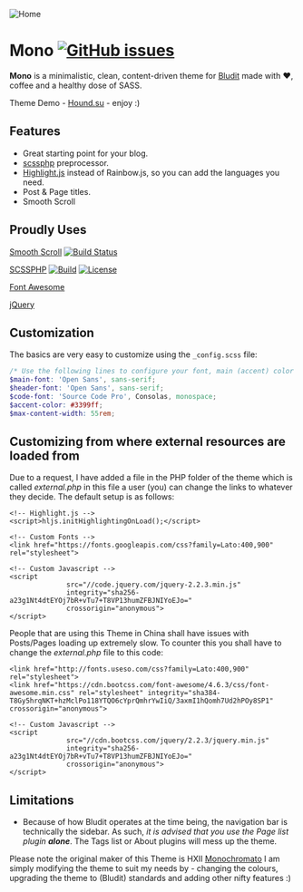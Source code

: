![Home](https://raw.githubusercontent.com/HoundSU/Mono/master/README/home.png)

# Mono [![GitHub issues](https://img.shields.io/github/issues/HoundSU/Mono.svg)](https://github.com/HoundSU/Mono/issues)
**Mono** is a minimalistic, clean, content-driven theme for [Bludit](http://www.bludit.com) made with ❤, coffee and a healthy dose of SASS.

Theme Demo - [Hound.su](https://hound.su/themes/mono) - enjoy :)

## Features
* Great starting point for your blog.
* [scssphp](http://leafo.net/scssphp/) preprocessor.
* [Highlight.js](https://highlightjs.org/) instead of Rainbow.js, so you can add the languages you need.
* Post & Page titles.
* Smooth Scroll

## Proudly Uses

[Smooth Scroll](https://github.com/cferdinandi/smooth-scroll/) [![Build Status](https://travis-ci.org/cferdinandi/smooth-scroll.svg)](https://travis-ci.org/cferdinandi/smooth-scroll)

[SCSSPHP](https://github.com/leafo/scssphp/) [![Build](https://travis-ci.org/leafo/scssphp.svg?branch=master)](http://travis-ci.org/leafo/scssphp)
[![License](https://poser.pugx.org/leafo/scssphp/license.svg)](https://packagist.org/packages/leafo/scssphp)

[Font Awesome](https://fortawesome.github.io/Font-Awesome/)

[jQuery](https://jquery.com/)




## Customization
The basics are very easy to customize using the `_config.scss` file:
```scss
/* Use the following lines to configure your font, main (accent) color and the maximum width. */
$main-font: 'Open Sans', sans-serif;
$header-font: 'Open Sans', sans-serif;
$code-font: 'Source Code Pro', Consolas, monospace;
$accent-color: #3399ff;
$max-content-width: 55rem;
```

## Customizing from where external resources are loaded from

Due to a request, I have added a file in the PHP folder of the theme which is called *external.php* in this file a user (you) can
change the links to whatever they decide. The default setup is as follows:

```
<!-- Highlight.js -->
<script>hljs.initHighlightingOnLoad();</script>

<!-- Custom Fonts -->
<link href="https://fonts.googleapis.com/css?family=Lato:400,900" rel="stylesheet">

<!-- Custom Javascript -->
<script
			  src="//code.jquery.com/jquery-2.2.3.min.js"
			  integrity="sha256-a23g1Nt4dtEYOj7bR+vTu7+T8VP13humZFBJNIYoEJo="
			  crossorigin="anonymous">
</script>
```

People that are using this Theme in China shall have issues with Posts/Pages loading up extremely slow. To counter this you shall have to change the *external.php* file to this code:

```
<link href="http://fonts.useso.com/css?family=Lato:400,900" rel="stylesheet">
<link href="https://cdn.bootcss.com/font-awesome/4.6.3/css/font-awesome.min.css" rel="stylesheet" integrity="sha384-T8Gy5hrqNKT+hzMclPo118YTQO6cYprQmhrYwIiQ/3axmI1hQomh7Ud2hPOy8SP1" crossorigin="anonymous">

<!-- Custom Javascript -->
<script
              src="//cdn.bootcss.com/jquery/2.2.3/jquery.min.js"
              integrity="sha256-a23g1Nt4dtEYOj7bR+vTu7+T8VP13humZFBJNIYoEJo="
              crossorigin="anonymous">
</script>
```

## Limitations
* Because of how Bludit operates at the time being, the navigation bar is technically the sidebar. As such, *it is advised that you use the Page list plugin **alone***. The Tags list or About plugins will mess up the theme.


Please note the original maker of this Theme is HXII [Monochromato](https://github.com/hxii/Monochromato/) I am simply modifying the theme to suit my needs by -  changing the colours, upgrading the theme to (Bludit) standards and adding other nifty features :)  
